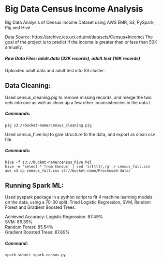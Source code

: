 # Big Data Census Income Analysis
Big Data Analysis of Census Income Dataset using AWS EMR, S3, PySpark, Pig and Hive

Data Source: https://archive.ics.uci.edu/ml/datasets/Census+Income\
The goal of the project is to predict if the income is greater than or less than 50K annually.

##### Raw Data Files: adult.data (32K records), adult.test (16K records)

Uploaded adult.data and adult.test into S3 cluster.

## Data Cleaning:
Used census_cleaning.pig to remove missing records, and merge the two sets into one as well as clean up a few other inconsistencies in the data.\
##### Commands: 
`pig s3://bucket-name/census_cleaning.pig`

Used census_hive.hql to give structure to the data, and export as clean csv file.
##### Commands:
`hive -f s3://bucket-name/census_hive.hql`\
`hive -e 'select * from Census' | sed 's/[\t]/,/g' > census_full.csv`\
`aws s3 cp census_full.csv s3://bucket-name/Processed-data/`

## Running Spark ML:
Used pyspark package in a python script to fit 4 machine learning models on the data, using a 70-30 split.
Tried Logistic Regression, SVM, Random Forest and Gradient Boosted Trees.

Achieved Accuracy:
Logistic Regression:    87.49%\
SVM:                    86.39%\
Random Forest:          85.54%\
Gradient Boosted Trees: 87.89%

##### Command:
`spark-submit spark-census.py`

